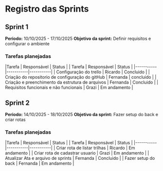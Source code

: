 # Registro das Sprints

## Sprint 1
**Periodo:** 10/10/2025 - 17/10/2025
**Objetivo da sprint:** Definir requisitos e configurar o ambiente 

### Tarefas planejadas
|Tarefa | Responsável | Status |
| Tarefa | Responsável | Status |
|-----------|-----------|-----------|
| Configuração do trello    | Ricardo    | Concluido    |
| Criação do repositorio de configuração do gitHub    | Fernanda    | concluido |
| Criação e preenchimento da estrutura de arquivos  | Fernanda    | Concluido    |
| Requisitos funcionais e não funcionais    | Grazi    | Em andamento    |


## Sprint 2
**Periodo:** 14/10/2025 - 18/10/2025
**Objetivo da sprint:** Fazer setup do back e criar rotas 

### Tarefas planejadas
|Tarefa | Responsável | Status |
| Tarefa | Responsável | Status |
|-----------|-----------|-----------|
| Criar rota de listar trilhas    | Ricardo    | Em andamento    |
| Criar rota de cadastrar usuario    | Grazi    | Em andamento |
| Atualizar Ata e arquivo de sprints  | Fernanda    | Concluido    |
| Fazer setup do back    | Fernanda    | Em andamento    |